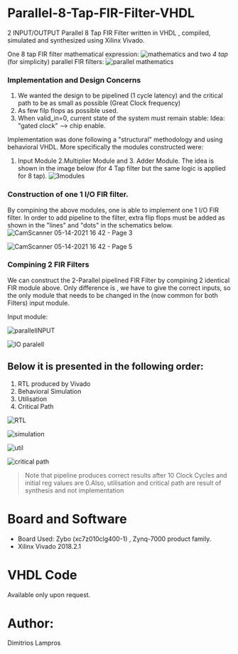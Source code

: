 # Parallel-8-Tap-FIR-Filter-VHDL
2 INPUT/OUTPUT Parallel 8 Tap FIR Filter written in VHDL , compiled, simulated and synthesized using Xilinx Vivado.

One 8 tap FIR filter mathematical expression:
![mathematics](https://user-images.githubusercontent.com/56197365/118289924-85797100-b4de-11eb-9389-8c332af9b622.JPG)
and two *4 tap* (for simplicity) parallel FIR filters:
![parallel mathematics](https://user-images.githubusercontent.com/56197365/118290145-c4a7c200-b4de-11eb-835b-3c583ccf3f43.JPG)

### Implementation and Design Concerns
1. We wanted the design to be pipelined (1 cycle latency) and the critical path to be as small as possible (Great Clock frequency)
2. As few filp flops as possible used.
3. When valid_in=0, current state of the system must remain stable: Idea: "gated clock" --> chip enable.

Implementation was done following a "structural" methodology and using behavioral VHDL. More specifically the modules constructed were:

1. Input Module 2.Multiplier Module and 3. Adder Module. The idea is shown in the image below (for 4 Tap filter but the same logic is applied for 8 tap).
![3modules](https://user-images.githubusercontent.com/56197365/118286353-09315e80-b4db-11eb-94b7-b0286fbedd7a.jpg)

### Construction of one 1 I/O FIR filter.
By compining the above modules, one is able to implement one 1 I/O FIR filter. In order to add pipeline to the filter, extra flip flops must be added as shown in the "lines" and "dots" in the schematics below.
![CamScanner 05-14-2021 16 42 - Page 3](https://user-images.githubusercontent.com/56197365/118289524-1c91f900-b4de-11eb-94eb-9e6ca7018d56.jpg)

![CamScanner 05-14-2021 16 42 - Page 5](https://user-images.githubusercontent.com/56197365/118289528-1dc32600-b4de-11eb-804b-40c55e429d4c.jpg)


### Compining 2 FIR Filters
We can construct the 2-Parallel pipelined FIR Filter by compining 2 identical FIR module above. Only difference is , we have to give the correct inputs, so the only module that needs to be changed in the (now common for both Filters) input module. 

Input module:

![parallelINPUT](https://user-images.githubusercontent.com/56197365/118294002-f15dd880-b4e2-11eb-9149-f584b193ec44.jpg)

![IO paralell](https://user-images.githubusercontent.com/56197365/118294014-f3279c00-b4e2-11eb-9a2f-7097a8c9904d.jpg)






## Below it is presented in the following order:
1. RTL produced by Vivado
2. Behavioral Simulation
3. Utilisation
4. Critical Path 




![RTL](https://user-images.githubusercontent.com/56197365/118295099-261e5f80-b4e4-11eb-861c-6789224ae5f7.jpg)

![simulation](https://user-images.githubusercontent.com/56197365/118295101-26b6f600-b4e4-11eb-95bd-af5cf0e6aee4.png)

![util](https://user-images.githubusercontent.com/56197365/118295095-24ed3280-b4e4-11eb-83f2-6047947a76ff.jpg)

![critical path](https://user-images.githubusercontent.com/56197365/118295097-2585c900-b4e4-11eb-90ba-f2d85842bf86.jpg)




> Note that pipeline produces correct results after 10 Clock Cycles and initial reg values are 0.Also, utilisation and critical path are result of synthesis and not implementation
> 


# Board and Software
- Board Used: Zybo (xc7z010clg400-1) , Zynq-7000 product family.
- Xilinx Vivado 2018.2.1



# VHDL Code
Available only upon request.


# Author:
Dimitrios Lampros
